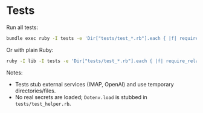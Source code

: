 # Tests

Run all tests:

```bash
bundle exec ruby -I tests -e 'Dir["tests/test_*.rb"].each { |f| require_relative f }'
```

Or with plain Ruby:

```bash
ruby -I lib -I tests -e 'Dir["tests/test_*.rb"].each { |f| require_relative f }'
```

Notes:
- Tests stub external services (IMAP, OpenAI) and use temporary directories/files.
- No real secrets are loaded; `Dotenv.load` is stubbed in `tests/test_helper.rb`.
